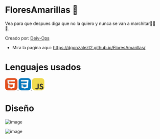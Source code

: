 # FloresAmarillas 💛

Vea para que despues diga que no la quiero y nunca se van a marchitar🧏‍♂️💛.

Creado por: [Deiv-Ops](https://github.com/dgonzalezt2)
* Mira la pagina aqui: https://dgonzalezt2.github.io/FloresAmarillas/

# Lenguajes usados
<div>
<a href="https://html.com/" target="_blank" rel="noreferrer">
    <img src="https://raw.githubusercontent.com/tandpfun/skill-icons/e67133bc60d96561bc247dfbc3eece0a897285c8/icons/HTML.svg" alt="html" width="40" height="40"/>
  </a>
<a href="https://tailwindcss.com/" target="_blank" rel="noreferrer"> <img src="https://raw.githubusercontent.com/tandpfun/skill-icons/e67133bc60d96561bc247dfbc3eece0a897285c8/icons/CSS.svg" alt="tailwind" width="40" height="40"/> 
</a> 
  <a href="https://developer.mozilla.org/en-US/docs/Web/JavaScript" target="_blank" rel="noreferrer">
    <img src="https://raw.githubusercontent.com/tandpfun/skill-icons/e67133bc60d96561bc247dfbc3eece0a897285c8/icons/JavaScript.svg" alt="javascript" width="40" height="40"/>
  </a>


</div>


# Diseño

 ![image](https://github.com/user-attachments/assets/aa51c87d-d357-4e05-a47d-7b88ab5ee783)

 ![image](https://github.com/user-attachments/assets/5760a58f-1b49-4ced-bbb2-0a83c85b7fff)
